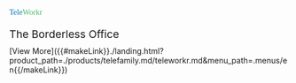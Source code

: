 <p style="color: #0f75bc !important; font-family: Raleway !important; margin: 0; padding: 0 !important; font-weight:500 !important; font-style: normal !important;" class="headline-text">Tele<span style="color:#4fba66" >Workr<span></p>
<p style="font-size: 2vw; margin-bottom: 10px">The Borderless Office</p>

<div class="headline-button" markdown="1">
[View More]({{#makeLink}}./landing.html?product_path=./products/telefamily.md/teleworkr.md&menu_path=.menus/en{{/makeLink}})
</div>